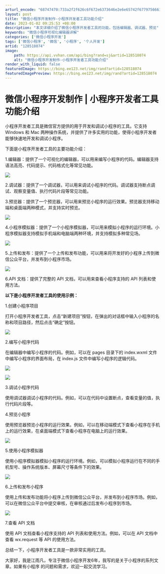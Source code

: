 ```yaml
---
arturl_encode: "68747470:733a2f2f626c6f672e6373646e2e6e65742f67797566616e2f:61727469636c652f64657461696c732f313238353138303734"
layout: post
title: "微信小程序开发制作-小程序开发者工具功能介绍"
date: 2023-01-02 09:25:53 +08:00
description: "本文详细介绍了微信小程序开发者工具的功能，包括编辑器、调试器、预览"
keywords: "微信小程序可视化编辑器详解"
categories: ['微信小程序开发']
tags: ['微信小程序', '微信', '小程序', '个人开发']
artid: "128518074"
image:
    path: https://api.vvhan.com/api/bing?rand=sj&artid=128518074
    alt: "微信小程序开发制作-小程序开发者工具功能介绍"
render_with_liquid: false
featuredImage: https://bing.ee123.net/img/rand?artid=128518074
featuredImagePreview: https://bing.ee123.net/img/rand?artid=128518074
---
```


# 微信小程序开发制作 | 小程序开发者工具功能介绍

小程序开发者工具是微信官方提供的用于开发和调试小程序的工具。它支持 Windows 和 Mac 两种操作系统，并提供了许多实用的功能，使得小程序开发者能够快速地开发和调试小程序。

下面是小程序开发者工具的主要功能介绍：

1.编辑器：提供了一个可视化的编辑器，可以用来编写小程序的代码。编辑器支持语法高亮、代码提示、代码格式化等常见功能。

![](https://i-blog.csdnimg.cn/blog_migrate/b9a71521ef38855b0482e96113413be3.png)

2.调试器：提供了一个调试器，可以用来调试小程序的代码。调试器支持断点调试、观察变量值、执行代码片段等常见功能。

3.预览器：提供了一个预览器，可以用来预览小程序的运行效果。预览器支持移动端和桌面端两种模式，并支持实时预览。

![](https://i-blog.csdnimg.cn/blog_migrate/feff63491edc52657374f485aa63841e.png)

4.小程序模拟器：提供了一个小程序模拟器，可以用来模拟小程序的运行环境。小程序模拟器支持模拟手机端和电脑端两种环境，并支持模拟多种常见场。

![](https://i-blog.csdnimg.cn/blog_migrate/5f494d53c4807bde59ba4946da5c4c42.png)

5.上传和发布：提供了一个上传和发布功能，可以用来将开发好的小程序上传到微信公众平台，并发布到小程序市场。

![](https://i-blog.csdnimg.cn/blog_migrate/6914b22623378f48a5664425fe05b3df.png)

6.API 文档：提供了完整的 API 文档，可以用来查看小程序支持的 API 列表和使用方法。

**以下是小程序开发者工具的使用示例：**

1.创建小程序项目

打开小程序开发者工具，点击“新建项目”按钮，在弹出的对话框中输入小程序的名称和项目路径，然后点击“确定”按钮。

![](https://i-blog.csdnimg.cn/blog_migrate/c0285effffaf010321f46ae30033a10f.png)

2.编写小程序代码

在编辑器中编写小程序的代码。例如，可以在 pages 目录下的 index.wxml 文件中编写小程序的界面布局，在 index.js 文件中编写小程序的逻辑代码。

![](https://i-blog.csdnimg.cn/blog_migrate/080ad131f52eb8b94df9ed3974f2f8e1.png)

![](https://i-blog.csdnimg.cn/blog_migrate/71ac5cdb8f5ab206ef012b2b6e9676a2.png)

3.调试小程序代码

使用调试器调试小程序的代码。例如，可以在代码中设置断点，查看变量的值，执行代码片段等。

4.预览小程序

使用预览器预览小程序的运行效果。例如，可以在移动端模式下查看小程序在手机上的运行效果，在桌面端模式下查看小程序在电脑上的运行效果。

![](https://i-blog.csdnimg.cn/blog_migrate/c504b4a852dbe266fb146afc7f1708a0.png)

5.使用小程序模拟器

使用小程序模拟器模拟小程序的运行环境。例如，可以模拟小程序运行在不同的手机型号、操作系统版本、屏幕尺寸等条件下的效果。

![](https://i-blog.csdnimg.cn/blog_migrate/16378bf6b837f4a71ab8660b13fa55d7.png)

6.上传和发布小程序

使用上传和发布功能将小程序上传到微信公众平台，并发布到小程序市场。例如，可以在微信公众平台中提交审核，在审核通过后发布小程序到市场。

![](https://i-blog.csdnimg.cn/blog_migrate/7d30315b4bd1fb66516e0d1029f57013.png)

7.查看 API 文档

使用 API 文档查看小程序支持的 API 列表和使用方法。例如，可以在 API 文档中查看 wx.request 等 API 的使用方法。

总结一下，小程序开发者工具是一款非常实用的工具。

大家好，我是江雨凡，专注于微信小程序开发6年，我写的是关于小程序的系列文章。如果有小程序 的问题和需求，欢迎一起交流学习。